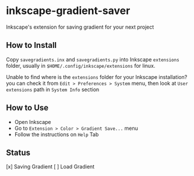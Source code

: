 # inkscape-gradient-saver
Inkscape's extension for saving gradient for your next project

## How to Install
Copy `savegradients.inx` and `savegradients.py` into Inkscape `extensions` folder,
usually in `$HOME/.config/inkscape/extensions` for linux.

Unable to find where is the `extensions` folder for your Inkscape installation? 
you can check it from `Edit > Preferences > System` menu, then look at `User extensions` path in `System Info` section

## How to Use
- Open Inkscape
- Go to `Extension > Color > Gradient Save...` menu
- Follow the instructions on `Help` Tab

## Status
[x] Saving Gradient
[ ] Load Gradient 